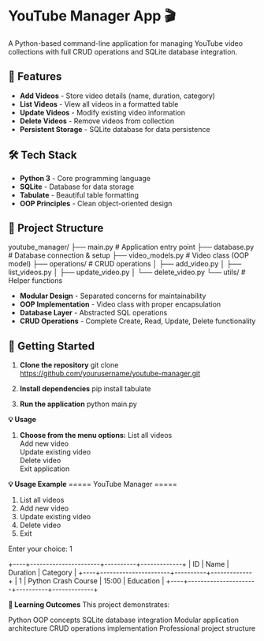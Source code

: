 # YouTube Manager App 🎬

A Python-based command-line application for managing YouTube video collections with full CRUD operations and SQLite database integration.

## 🚀 Features

- **Add Videos** - Store video details (name, duration, category)
- **List Videos** - View all videos in a formatted table
- **Update Videos** - Modify existing video information
- **Delete Videos** - Remove videos from collection
- **Persistent Storage** - SQLite database for data persistence

## 🛠️ Tech Stack

- **Python 3** - Core programming language
- **SQLite** - Database for data storage
- **Tabulate** - Beautiful table formatting
- **OOP Principles** - Clean object-oriented design

## 📁 Project Structure
youtube_manager/
├── main.py               # Application entry point
├── database.py           # Database connection & setup
├── video_models.py       # Video class (OOP model)
├── operations/           # CRUD operations
│   ├── add_video.py
│   ├── list_videos.py
│   ├── update_video.py
│   └── delete_video.py
└── utils/                # Helper functions



- **Modular Design** - Separated concerns for maintainability
- **OOP Implementation** - Video class with proper encapsulation
- **Database Layer** - Abstracted SQL operations
- **CRUD Operations** - Complete Create, Read, Update, Delete functionality

## 🚦 Getting Started

1. **Clone the repository**
   git clone https://github.com/yourusername/youtube-manager.git

2. **Install dependencies**
    pip install tabulate

3. **Run the application**
    python main.py


**💡 Usage**
1. **Choose from the menu options:**
    List all videos    
    Add new video    
    Update existing video   
    Delete video    
    Exit application
   
**💡 Usage Example**
===== YouTube Manager =====
1. List all videos
2. Add new video
3. Update existing video
4. Delete video
5. Exit

Enter your choice: 1

+----+----------------------+----------+-------------+
| ID | Name                 | Duration | Category    |
+----+----------------------+----------+-------------+
|  1 | Python Crash Course  | 15:00    | Education   |
+----+----------------------+----------+-------------+


**🎯 Learning Outcomes**
This project demonstrates:

Python OOP concepts
SQLite database integration
Modular application architecture
CRUD operations implementation
Professional project structure
